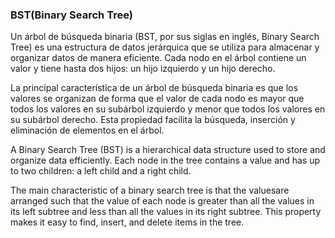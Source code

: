 ### BST(Binary Search Tree)
Un árbol de búsqueda binaria (BST, por sus siglas en inglés, Binary Search Tree) es una estructura de datos jerárquica que se utiliza para almacenar y organizar datos de manera eficiente. Cada nodo en el árbol contiene un valor y tiene hasta dos hijos: un hijo izquierdo y un hijo derecho.

La principal característica de un árbol de búsqueda binaria es que los valores se organizan de forma que el valor de cada nodo es mayor que todos los valores en su subárbol izquierdo y menor que todos los valores en su subárbol derecho. Esta propiedad facilita la búsqueda, inserción y eliminación de elementos en el árbol.
    
A Binary Search Tree (BST) is a hierarchical data structure used to store and organize data efficiently. Each node in the tree contains a value and has up to two children: a left child and a right child.

The main characteristic of a binary search tree is that the values ​​are arranged such that the value of each node is greater than all the values ​​in its left subtree and less than all the values ​​in its right subtree. This property makes it easy to find, insert, and delete items in the tree.